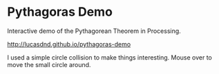 Pythagoras Demo
===============

Interactive demo of the Pythagorean Theorem in Processing.

http://lucasdnd.github.io/pythagoras-demo

I used a simple circle collision to make things interesting. Mouse over to move the small circle around.
